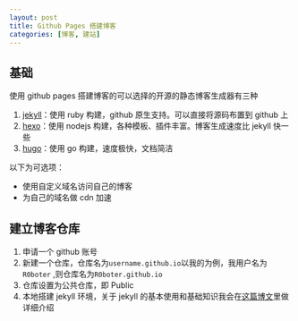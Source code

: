 ```yaml
---
layout: post
title: Github Pages 搭建博客
categories: [博客, 建站]
---
```


## 基础

使用 github pages 搭建博客的可以选择的开源的静态博客生成器有三种

1. [jekyll](http://jekyllcn.com/)：使用 ruby 构建，github 原生支持。可以直接将源码布置到 github 上
2. [hexo](https://hexo.io/)：使用 nodejs 构建，各种模板、插件丰富。博客生成速度比 jekyll 快一些
3. [hugo](https://gohugo.io)：使用 go 构建，速度极快，文档简洁

以下为可选项：

- 使用自定义域名访问自己的博客
- 为自己的域名做 cdn 加速

## 建立博客仓库

1. 申请一个 github 账号
2. 新建一个仓库，仓库名为`username.github.io`以我的为例，我用户名为`R0boter` ,则仓库名为`R0boter.github.io`
3. 仓库设置为公共仓库，即 Public
4. 本地搭建 jekyll 环境，关于 jekyll 的基本使用和基础知识我会在[这篇博文](./jekyll-github-官方静态网页生成器)里做详细介绍
